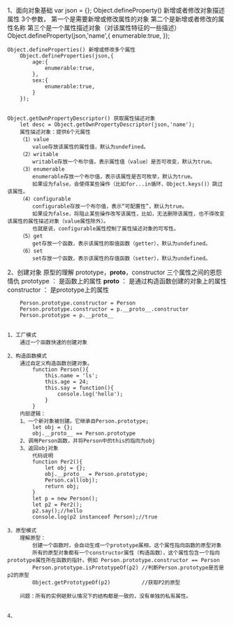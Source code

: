 1、面向对象基础
	var json = {};
	Object.defineProperty() 新增或者修改对象描述属性
		3个参数，
			第一个是需要新增或修改属性的对象
			第二个是新增或者修改的属性名称
			第三个是一个属性描述对象（对该属性特征的一些描述）
		Object.defineProperty(json,'name',{
			enumerable:true,
		});


	Object.defineProperties() 新增或修改多个属性
		Object.defineProperties(json,{
			age:{
				enumerable:true,
			},
			sex:{
				enumerable:true,
			}
		});


	Object.getOwnPropertyDescriptor() 获取属性描述对象
		let desc = Object.getOwnPropertyDescriptor(json,'name');
		属性描述对象：提供6个元属性
	    （1）value
	        value存放该属性的属性值，默认为undefined。
	    （2）writable
	        writable存放一个布尔值，表示属性值（value）是否可改变，默认为true。
	    （3）enumerable
	        enumerable存放一个布尔值，表示该属性是否可枚举，默认为true。
	        如果设为false，会使得某些操作（比如for...in循环、Object.keys()）跳过该属性。
	    （4）configurable
	        configurable存放一个布尔值，表示“可配置性”，默认为true。
	        如果设为false，将阻止某些操作改写该属性，比如，无法删除该属性，也不得改变该属性的属性描述对象（value属性除外）。
	        也就是说，configurable属性控制了属性描述对象的可写性。
	    （5）get
	        get存放一个函数，表示该属性的取值函数（getter），默认为undefined。
	    （6）set
	        set存放一个函数，表示该属性的存值函数（setter），默认为undefined。


2、创建对象
	原型的理解   prototype，__proto__，constructor 三个属性之间的恩怨情仇
		prototype 		：	是函数上的属性
		__proto__ 		：  是通过构造函数创建的对象上的属性
		constructor     ：  是prototype上的属性

		Person.prototype.constructor = Person
		Person.prototype.constructor = p.__proto__.constructor
		Person.prototype = p.__proto__


	1、工厂模式
		通过一个函数快速的创建对象

	2、构造函数模式
		通过自定义构造函数创建对象。
			function Person(){
				this.name = 'ls';
				this.age = 24;
				this.say = function(){
					console.log('hello');
				}
			}
		内部逻辑：
		1、一个新对象被创建。它继承自Person.prototype;     
			let obj = {};
			obj.__proto__ == Person.prototype
		2、调用Person函数，并将Person中的this的指向为obj
		3、返回obj对象
			代码说明
			function Per2(){
				let obj = {};
				obj.__proto__ = Person.prototype;
				Person.call(obj);
				return obj;
			}
			let p = new Person();
			let p2 = Per2();
			p2.say();//hello
			console.log(p2 instanceof Person);//true

	3、原型模式
		理解原型：
			创建一个函数时，会自动生成一个prototype属相，这个属性指向函数的原型对象
			所有的原型对象都有一个constructor属性（构造函数），这个属性包含一个指向prototype属性所在函数的指针。例如 Person.prototype.constructor == Person
			Person.prototype.isPrototypeOf(p2) //判断Person.prototype是否是p2的原型
			Object.getPrototypeOf(p2)          //获取P2的原型

		问题：所有的实例砸默认情况下的结构都是一致的，没有单独的私有属性。


	4、

